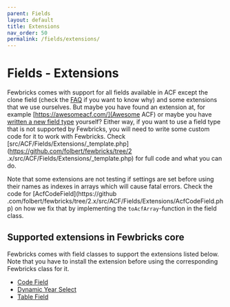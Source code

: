 ```yaml
---
parent: Fields
layout: default
title: Extensions 
nav_order: 50
permalink: /fields/extensions/
---
```


# Fields - Extensions
Fewbricks comes with support for all fields available in ACF except the clone field (check the [FAQ](/faq/) if you 
want to know why) and some extensions that we use ourselves. But maybe you have found an extension at, for example
[https://awesomeacf.com/](Awesome ACF) or maybe you have [written a new field type](https://www.advancedcustomfields.com/resources/creating-a-new-field-type/) yourself? Either way, if you want to use a field type that is not supported
by Fewbricks, you will need to write some custom code for it to work with Fewbricks. Check 
[src/ACF/Fields/Extensions/_template.php](https://github.com/folbert/fewbricks/tree/2
.x/src/ACF/Fields/Extensions/_template.php) for full code and what you can do.

Note that some extensions are not testing if settings are set before using their names as indexes in arrays which will cause fatal errors. Check the code for [AcfCodeField](https://github
.com/folbert/fewbricks/tree/2.x/src/ACF/Fields/Extensions/AcfCodeField.php) on how we fix that by implementing the 
`toAcfArray`-function in the field class.
 


## Supported extensions in Fewbricks core
Fewbricks comes with field classes to support the extensions listed below. Note that you have to install the 
extension before using the corresponding Fewbricks class for it.

- [Code Field](https://wordpress.org/plugins/acf-code-field/)
- [Dynamic Year Select](https://wordpress.org/plugins/acf-dynamic-year-select-field/)
- [Table Field](https://wordpress.org/plugins/advanced-custom-fields-table-field/)
